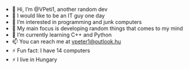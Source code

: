 - 👋 Hi, I’m @VPeti1, another random dev
- 👀 I would like to be an IT guy one day
- 👀 I’m interested in programming and junk computers
- 👀 My main focus is developing random things that comes to my mind
- 🌱 I’m currently learning C++ and Python
- 📫 You can reach me at vpeter1@outlook.hu
- ⚡ Fun fact: I have 14 computers
- ⚡ I live in Hungary

<!---
VPeti1/VPeti1 is a ✨ special ✨ repository because its `README.md` (this file) appears on your GitHub profile.
You can click the Preview link to take a look at your changes.
--->

